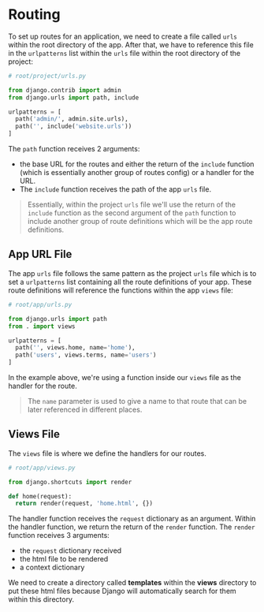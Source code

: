 # Routing

To set up routes for an application, we need to create a file called `urls` within the root directory of the app. After that, we have to reference this file in the `urlpatterns` list within the `urls` file within the root directory of the project:

```python
# root/project/urls.py

from django.contrib import admin
from django.urls import path, include

urlpatterns = [
  path('admin/', admin.site.urls),
  path('', include('website.urls'))
]
```

The `path` function receives 2 arguments:
- the base URL for the routes and either the return of the `include` function (which is essentially another group of routes config) or a handler for the URL.
- The `include` function receives the path of the app `urls` file.

> Essentially, within the project `urls` file we'll use the return of the `include` function as the second argument of the `path` function to include another group of route definitions which will be the app route definitions.

## App URL File

The app `urls` file follows the same pattern as the project `urls` file which is to set a `urlpatterns` list containing all the route definitions of your app. These route definitions will reference the functions within the app `views` file:

```python
# root/app/urls.py

from django.urls import path
from . import views

urlpatterns = [
  path('', views.home, name='home'),
  path('users', views.terms, name='users')
]
```

In the example above, we're using a function inside our `views` file as the handler for the route.

> The `name` parameter is used to give a name to that route that can be later referenced in different places.

## Views File

The `views` file is where we define the handlers for our routes.

```python
# root/app/views.py

from django.shortcuts import render

def home(request):
  return render(request, 'home.html', {})
```

The handler function receives the `request` dictionary as an argument.
Within the handler function, we return the return of the `render` function. The `render` function receives 3 arguments: 

- the `request` dictionary received
- the html file to be rendered
- a context dictionary

We need to create a directory called **templates** within the **views** directory to put these html files because Django will automatically search for them within this directory.